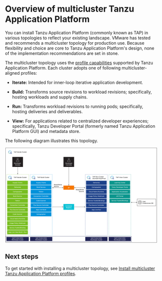 # Overview of multicluster Tanzu Application Platform

You can install Tanzu Application Platform (commonly known as TAP) in various topologies to reflect your existing landscape.
VMware has tested and recommends a multicluster topology for production use.
Because flexibility and choice are core to Tanzu Application Platform's design,
none of the implementation recommendations are set in stone.

The multicluster topology uses the [profile capabilities](../overview.md#profiles-and-packages) supported by Tanzu Application Platform.
Each cluster adopts one of following multicluster-aligned profiles:

- **Iterate:** Intended for inner-loop iterative application development.

- **Build:** Transforms source revisions to workload revisions; specifically, hosting workloads and supply chains.

- **Run:** Transforms workload revisions to running pods; specifically, hosting deliveries and deliverables.

- **View:** For applications related to centralized developer experiences; specifically,
  Tanzu Developer Portal (formerly named Tanzu Application Platform GUI) and metadata store.

The following diagram illustrates this topology.

![Diagram showing the multicluster topology that includes View, Build, and Run cluster.](../images/multicluster-diagram.png)

## Next steps

To get started with installing a multicluster topology, see [Install multicluster Tanzu Application Platform profiles](installing-multicluster.md).
